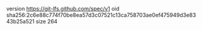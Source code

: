 version https://git-lfs.github.com/spec/v1
oid sha256:2c6e88c774f70be8ea57d3c07521c13ca758703ae0ef475949d3e8343b25a521
size 264

